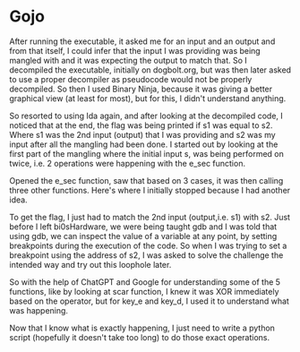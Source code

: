 # Gojo

After running the executable, it asked me for an input and an output and from that itself, I could infer that the input I was providing was being mangled with and it was expecting the output to match that. So I decompiled the executable, initially on dogbolt.org, but was then later asked to use a proper decompiler as pseudocode would not be properly decompiled. So then I used Binary Ninja, because it was giving a better graphical view (at least for most), but for this, I didn't understand anything.

So resorted to using Ida again, and after looking at the decompiled code, I noticed that at the end, the flag was being printed if s1 was equal to s2. Where s1 was the 2nd input (output) that I was providing and s2 was my input after all the mangling had been done. I started out by looking at the first part of the mangling where the initial input s, was being performed on twice, i.e. 2 operations were happening with the e_sec function.

Opened the e_sec function, saw that based on 3 cases, it was then calling three other functions. Here's where I initially stopped because I had another idea.

To get the flag, I just had to match the 2nd input (output,i.e. s1) with s2. Just before I left bi0sHardware, we were being taught gdb and I was told that using gdb, we can inspect the value of a variable at any point, by setting breakpoints during the execution of the code. So when I was trying to set a breakpoint using the address  of s2, I was asked to solve the challenge the intended way and try out this loophole later.

So with the help of ChatGPT and Google for understanding some of the 5 functions, like by looking at scar function, I knew it was XOR immediately based on the operator, but for key_e and key_d, I used it to understand what was happening.

Now that I know what is exactly happening, I just need to write a python script (hopefully it doesn't take too long) to do those exact operations.